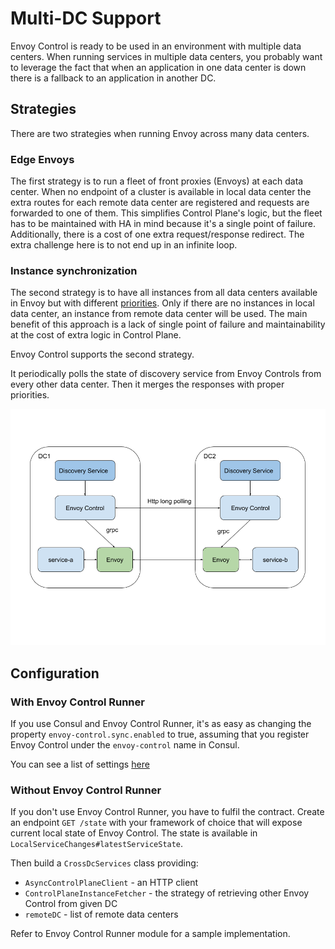 # Multi-DC Support

Envoy Control is ready to be used in an environment with multiple data centers.
When running services in multiple data centers, you probably want to leverage the fact
that when an application in one data center is down there is a fallback to an application in another DC.

## Strategies
There are two strategies when running Envoy across many data centers.

### Edge Envoys
The first strategy is to run a fleet of front proxies (Envoys) at each data center.
When no endpoint of a cluster is available in local data center
the extra routes for each remote data center are registered and requests are forwarded to one of them.
This simplifies Control Plane's logic, but the fleet has to be maintained with HA in mind because it's a single point
of failure.
Additionally, there is a cost of one extra request/response redirect.
The extra challenge here is to not end up in an infinite loop.

### Instance synchronization
The second strategy is to have all instances from all data centers available in Envoy but with different
[priorities](https://www.envoyproxy.io/docs/envoy/latest/intro/arch_overview/load_balancing/priority).
Only if there are no instances in local data center, an instance from remote data center will be used.
The main benefit of this approach is a lack of single point of failure and maintainability at the cost of extra logic
in Control Plane.

Envoy Control supports the second strategy.

It periodically polls the state of discovery service from Envoy Controls from every other data center.
Then it merges the responses with proper priorities.

![high level architecture](../assets/images/high_level_architecture.png)

## Configuration

### With Envoy Control Runner

If you use Consul and Envoy Control Runner, it's as easy as changing the property `envoy-control.sync.enabled` to true,
assuming that you register Envoy Control under the `envoy-control` name in Consul.

You can see a list of settings [here](../configuration.md#cross-dc-synchronization)

### Without Envoy Control Runner

If you don't use Envoy Control Runner, you have to fulfil the contract.
Create an endpoint `GET /state` with your framework of choice that will expose current local state of Envoy Control.
The state is available in `LocalServiceChanges#latestServiceState`.

Then build a `CrossDcServices` class providing:

* `AsyncControlPlaneClient` - an HTTP client
* `ControlPlaneInstanceFetcher` - the strategy of retrieving other Envoy Control from given DC
* `remoteDC` - list of remote data centers

Refer to Envoy Control Runner module for a sample implementation.
<!--
// todo links to Github codes
-->
